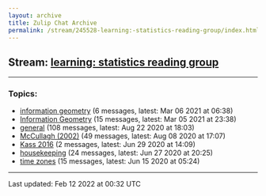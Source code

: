 ```yaml
---
layout: archive
title: Zulip Chat Archive
permalink: /stream/245528-learning:-statistics-reading-group/index.html
---
```


## Stream: [learning: statistics reading group](https://mattecapu.github.io/ct-zulip-archive/stream/245528-learning:-statistics-reading-group/index.html)
---

### Topics:

* [information geometry](topic/information.20geometry.html) (6 messages, latest: Mar 06 2021 at 06:38)
* [Information Geometry](topic/Information.20Geometry.html) (15 messages, latest: Mar 05 2021 at 23:38)
* [general](topic/general.html) (108 messages, latest: Aug 22 2020 at 18:03)
* [McCullagh (2002)](topic/McCullagh.20(2002).html) (49 messages, latest: Aug 08 2020 at 17:07)
* [Kass 2016](topic/Kass.202016.html) (2 messages, latest: Jun 29 2020 at 14:09)
* [housekeeping](topic/housekeeping.html) (24 messages, latest: Jun 27 2020 at 20:25)
* [time zones](topic/time.20zones.html) (15 messages, latest: Jun 15 2020 at 05:24)

<hr><p>Last updated: Feb 12 2022 at 00:32 UTC</p>